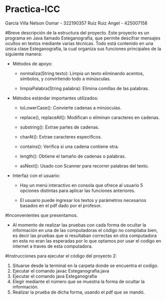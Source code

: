 # Practica-ICC

García Villa Nelson Osmar - 322190357
Ruiz Ruiz Angel - 425007158

#Breve descripción de la estructura del proyecto.
Este proyecto es un programa en Java llamado Esteganografía, que permite descifrar mensajes ocultos en textos mediante varias técnicas. Todo está contenido en una única clase Esteganografia, la cual organiza sus funciones principales de la siguiente manera:
- Métodos de apoyo:

    + normaliza(String texto): Limpia un texto eliminando acentos, símbolos, y convirtiendo todo a minúsculas.

    + limpiaPalabra(String palabra): Elimina comillas de las palabras.

- Métodos estándar importantes utilizados:

    + toLowerCase(): Convierte cadenas a minúsculas.

    + replace(), replaceAll(): Modifican o eliminan caracteres en cadenas.

    + substring(): Extrae partes de cadenas.

    + charAt(): Extrae caracteres específicos.

    + contains(): Verifica si una cadena contiene otra.

    + length(): Obtiene el tamaño de cadenas o palabras.

    + asNext(): Usado con Scanner para recorrer palabras del texto.

- Interfaz con el usuario:

    + Hay un menú interactivo en consola que ofrece al usuario 5 opciones distintas para aplicar las funciones anteriores.

    + El usuario puede ingresar los textos y parámetros necesarios basados en el pdf dado por el profesor.

#Inconvenientes que presentamos.
- Al momento de realizar las pruebas con cada forma de ocultar la información
  en una de las computadoras el código no compilaba bien, es decir las pruebas
  que si resultaban correctas en otra computadora en esta no eran las esperadas 
  por lo que optamos por usar el codigo en internet a traves de esta computadora.

#Instrucciones para ejecutar el código del proyecto 2:

1. Situarse desde la terminal en la carpeta donde se encuentra el codigo.
2. Ejecutar el comando javac Esteganografia.java
3. Ejecutar el comando java Esteganografia
4. Elegir mediante el número que se muestra la forma de ocultar la información.
5. Realizar la prueba de dicha forma, usando el pdf que se mandó.
